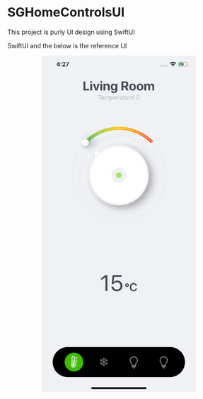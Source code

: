 # SGHomeControlsUI
This project is purly UI design using SwiftUI


SwiftUI and the below is the reference UI

<p align="center">
  <img src="/Resources/living_room.png" width="350" title="living room UI Tab">
</p>
